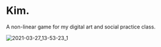 # Kim.
A non-linear game for my digital art and social practice class.

![2021-03-27_13-53-23_1](https://user-images.githubusercontent.com/11446231/112731494-90178100-8f05-11eb-9b5c-b1df2eb67504.gif)
